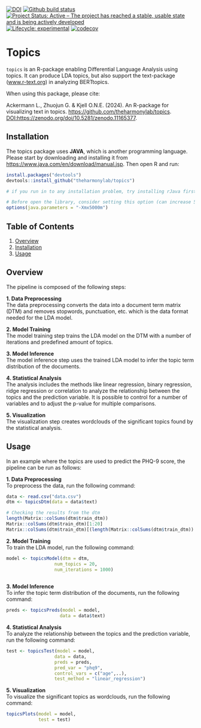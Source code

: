
<!-- README.md is generated from README.Rmd. Please edit that file -->
<!-- badges: start -->

[![DOI](https://zenodo.org/badge/785738351.svg)](https://zenodo.org/doi/10.5281/zenodo.11165377)
[![Github build
status](https://github.com/theharmonylab/topics/workflows/R-CMD-check/badge.svg)](https://github.com/theharmonylab/topics/actions)
[![Project Status: Active – The project has reached a stable, usable
state and is being actively
developed](https://www.repostatus.org/badges/latest/active.svg)](https://www.repostatus.org/#active)
[![Lifecycle:
experimental](https://img.shields.io/badge/lifecycle-experimental-blue.svg)](https://lifecycle.r-lib.org/articles/stages.html#maturing-1)
[![codecov](https://codecov.io/gh/theharmonylab/topics/graph/badge.svg?token=7ZTWBNIVCX)](https://codecov.io/gh/theharmonylab/topics)
<!-- [![CRAN  Downloads](https://cranlogs.r-pkg.org/badges/grand-total/text)](https://CRAN.R-project.org/package=text)

[![codecov](https://codecov.io/gh/oscarkjell/text/branch/master/graph/badge.svg?)](https://app.codecov.io/gh/oscarkjell/text)
<!-- badges: end -->

# Topics

`topics` is an R-package enabling Differential Language Analysis using
topics. It can produce LDA topics, but also support the text-package
(www.r-text.org) in analyzing BERTtopics.

When using this package, please cite:

Ackermann L., Zhuojun G. & Kjell O.N.E. (2024). An R-package for
visualizing text in topics. <https://github.com/theharmonylab/topics>.
<DOI:https://zenodo.org/doi/10.5281/zenodo.11165377>.

## Installation

The topics package uses <b>JAVA</b>, which is another programming
language. Please start by downloading and installing it from
<https://www.java.com/en/download/manual.jsp>. Then open R and run:

``` r
install.packages("devtools")
devtools::install_github("theharmonylab/topics")

# if you run in to any installation problem, try installing rJava first.

# Before open the library, consider setting this option (can increase 5000);  without it the code may ran out of memory
options(java.parameters = "-Xmx5000m")

```

## Table of Contents

1.  [Overview](#overview)
2.  [Installation](#installation)
3.  [Usage](#usage)

## Overview

The pipeline is composed of the following steps:

**1. Data Preprocessing**<br> The data preprocessing converts the data
into a document term matrix (DTM) and removes stopwords, punctuation,
etc. which is the data format needed for the LDA model.

**2. Model Training**<br> The model training step trains the LDA model
on the DTM with a number of iterations and predefined amount of topics.

**3. Model Inference**<br> The model inference step uses the trained LDA
model to infer the topic term distribution of the documents.

**4. Statistical Analysis**<br> The analysis includes the methods like
linear regression, binary regression, ridge regression or correlation to
analyze the relationship between the topics and the prediction variable.
It is possible to control for a number of variables and to adjust the
p-value for multiple comparisons.

**5. Visualization**<br> The visualization step creates wordclouds of
the significant topics found by the statistical analysis.

## Usage

In an example where the topics are used to predict the PHQ-9 score, the
pipeline can be run as follows:

**1. Data Preprocessing**<br> To preprocess the data, run the following
command:

``` r
data <- read.csv("data.csv")
dtm <- topicsDtm(data = data$text)

# Checking the results from the dtm
length(Matrix::colSums(dtm$train_dtm))
Matrix::colSums(dtm$train_dtm)[1:20]
Matrix::colSums(dtm$train_dtm)[(length(Matrix::colSums(dtm$train_dtm)) - 100):length(Matrix::colSums(dtm$train_dtm))]
```

**2. Model Training**<br> To train the LDA model, run the following
command:

``` r
model <- topicsModel(dtm = dtm,
                  num_topics = 20,
                  num_iterations = 1000)
                  
```

**3. Model Inference**<br> To infer the topic term distribution of the
documents, run the following command:

``` r
preds <- topicsPreds(model = model,
                    data = data$text)
```

**4. Statistical Analysis**<br> To analyze the relationship between the
topics and the prediction variable, run the following command:

``` r
test <- topicsTest(model = model,
                  data = data,
                  preds = preds,
                  pred_var = "phq9",
                  control_vars = c("age",..),
                  test_method = "linear_regression")
```

**5. Visualization**<br> To visualize the significant topics as
wordclouds, run the following command:

``` r
topicsPlots(model = model,
            test = test)
```
